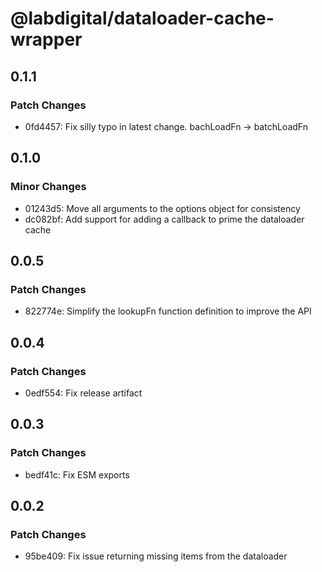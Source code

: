 # @labdigital/dataloader-cache-wrapper

## 0.1.1

### Patch Changes

- 0fd4457: Fix silly typo in latest change. bachLoadFn -> batchLoadFn

## 0.1.0

### Minor Changes

- 01243d5: Move all arguments to the options object for consistency
- dc082bf: Add support for adding a callback to prime the dataloader cache

## 0.0.5

### Patch Changes

- 822774e: Simplify the lookupFn function definition to improve the API

## 0.0.4

### Patch Changes

- 0edf554: Fix release artifact

## 0.0.3

### Patch Changes

- bedf41c: Fix ESM exports

## 0.0.2

### Patch Changes

- 95be409: Fix issue returning missing items from the dataloader
